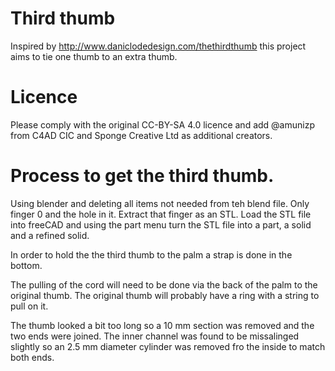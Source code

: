 # Third thumb

Inspired by http://www.daniclodedesign.com/thethirdthumb this project aims to tie one thumb to an extra thumb. 

# Licence
Please comply with the original CC-BY-SA 4.0 licence and add @amunizp from C4AD CIC and Sponge Creative Ltd as additional creators.

# Process to get the third thumb.

Using blender and deleting all items not needed from teh blend file. Only finger 0 and the hole in it. Extract that finger as an STL. 
Load the STL file into freeCAD and using the part menu turn the STL file into a part, a solid and a refined solid. 

In order to hold the the third thumb to the palm a strap is done in the bottom.

The pulling of the cord will need to be done via the back of the palm to the original thumb. The original thumb will probably have a ring with a string to pull on it. 

The thumb looked a bit too long so a 10 mm section was removed and the two ends were joined. The inner channel was found to be missalinged slightly so an 2.5 mm diameter cylinder was removed fro the inside to match both ends. 

